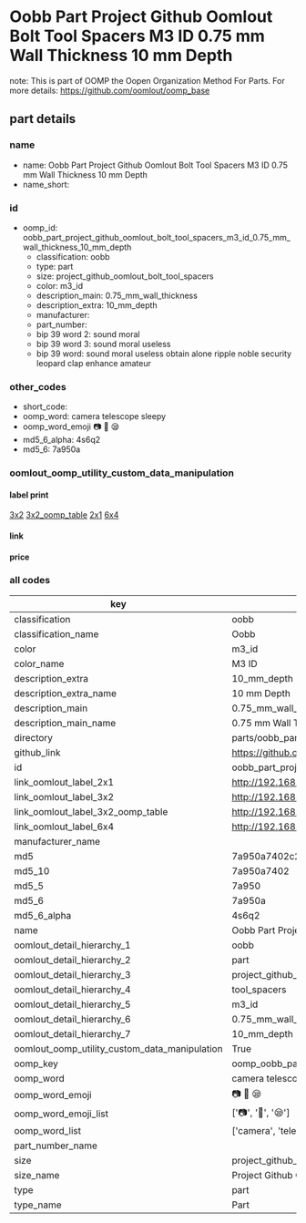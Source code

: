 # Oobb Part Project Github Oomlout Bolt Tool Spacers M3 ID 0.75 mm Wall Thickness 10 mm Depth  

note: This is part of OOMP the Oopen Organization Method For Parts. For more details: https://github.com/oomlout/oomp_base

##  part details
  







### name
* name: Oobb Part Project Github Oomlout Bolt Tool Spacers M3 ID 0.75 mm Wall Thickness 10 mm Depth
* name_short: 
### id
* oomp_id: oobb_part_project_github_oomlout_bolt_tool_spacers_m3_id_0.75_mm_wall_thickness_10_mm_depth
  * classification: oobb
  * type: part
  * size: project_github_oomlout_bolt_tool_spacers
  * color: m3_id
  * description_main: 0.75_mm_wall_thickness
  * description_extra: 10_mm_depth
  * manufacturer: 
  * part_number: 
  * bip 39 word 2: sound moral
  * bip 39 word 3: sound moral useless
  * bip 39 word: sound moral useless obtain alone ripple noble security leopard clap enhance amateur

### other_codes
* short_code: 
* oomp_word: camera telescope sleepy
* oomp_word_emoji :camera: :telescope: :sleepy:
* md5_6_alpha: 4s6q2
* md5_6: 7a950a






### oomlout_oomp_utility_custom_data_manipulation
#### label print
[3x2](http://192.168.1.245:1112/?label=oomp%204s6q2)
[3x2_oomp_table](http://192.168.1.108:1112/?label=oomp%204s6q2)
[2x1](http://192.168.1.242:1112/?label=oomp%204s6q2)
[6x4](http://192.168.1.55:1112/?label=oomp%204s6q2)    

#### link

                              

#### price







### all codes 
| key | value |  
| --- | --- |  
| classification | oobb |  
| classification_name | Oobb |  
| color | m3_id |  
| color_name | M3 ID |  
| description_extra | 10_mm_depth |  
| description_extra_name | 10 mm Depth |  
| description_main | 0.75_mm_wall_thickness |  
| description_main_name | 0.75 mm Wall Thickness |  
| directory | parts/oobb_part_project_github_oomlout_bolt_tool_spacers_m3_id_0.75_mm_wall_thickness_10_mm_depth |  
| github_link | https://github.com/oomlout/oomlout_oomp_part_src/tree/main/parts/oobb_part_project_github_oomlout_bolt_tool_spacers_m3_id_0.75_mm_wall_thickness_10_mm_depth |  
| id | oobb_part_project_github_oomlout_bolt_tool_spacers_m3_id_0.75_mm_wall_thickness_10_mm_depth |  
| link_oomlout_label_2x1 | http://192.168.1.242:1112/?label=oomp%204s6q2 |  
| link_oomlout_label_3x2 | http://192.168.1.245:1112/?label=oomp%204s6q2 |  
| link_oomlout_label_3x2_oomp_table | http://192.168.1.108:1112/?label=oomp%204s6q2 |  
| link_oomlout_label_6x4 | http://192.168.1.55:1112/?label=oomp%204s6q2 |  
| manufacturer_name |  |  
| md5 | 7a950a7402c2d2b6e9037989e023ee7e |  
| md5_10 | 7a950a7402 |  
| md5_5 | 7a950 |  
| md5_6 | 7a950a |  
| md5_6_alpha | 4s6q2 |  
| name | Oobb Part Project Github Oomlout Bolt Tool Spacers M3 ID 0.75 mm Wall Thickness 10 mm Depth |  
| oomlout_detail_hierarchy_1 | oobb |  
| oomlout_detail_hierarchy_2 | part |  
| oomlout_detail_hierarchy_3 | project_github_bolt |  
| oomlout_detail_hierarchy_4 | tool_spacers |  
| oomlout_detail_hierarchy_5 | m3_id |  
| oomlout_detail_hierarchy_6 | 0.75_mm_wall_thickness |  
| oomlout_detail_hierarchy_7 | 10_mm_depth |  
| oomlout_oomp_utility_custom_data_manipulation | True |  
| oomp_key | oomp_oobb_part_project_github_oomlout_bolt_tool_spacers_m3_id_0.75_mm_wall_thickness_10_mm_depth |  
| oomp_word | camera telescope sleepy |  
| oomp_word_emoji | :camera: :telescope: :sleepy: |  
| oomp_word_emoji_list | [':camera:', ':telescope:', ':sleepy:'] |  
| oomp_word_list | ['camera', 'telescope', 'sleepy'] |  
| part_number_name |  |  
| size | project_github_oomlout_bolt_tool_spacers |  
| size_name | Project Github Oomlout Bolt Tool Spacers |  
| type | part |  
| type_name | Part |  
